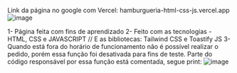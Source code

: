 Link da página no google com Vercel: hamburgueria-html-css-js.vercel.app
![image](https://github.com/user-attachments/assets/fa5edcb6-3375-4d02-a34b-2ef0c1e2949e)

1- Página feita com fins de aprendizado
2- Feito com as tecnologias - HTML, CSS e JAVASCRIPT // E as bibliotecas: Tailwind CSS e Toastify JS
3- Quando está fora do horário de funcionamento não é possível realizar o pedido, porém essa função foi desativada para fins de teste.
Parte do código responsável por essa função está comentada, segue print: 
![image](https://github.com/Bieel1025/Hamburgueria-html-css-js/assets/133724419/5c6940dd-58f0-4a4e-81a6-102a385573a2)



